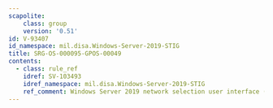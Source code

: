 ```yaml
---
scapolite:
    class: group
    version: '0.51'
id: V-93407
id_namespace: mil.disa.Windows-Server-2019-STIG
title: SRG-OS-000095-GPOS-00049
contents:
  - class: rule_ref
    idref: SV-103493
    idref_namespace: mil.disa.Windows-Server-2019-STIG
    ref_comment: Windows Server 2019 network selection user interface (UI) m ...
---
```


